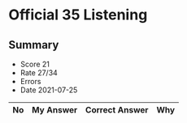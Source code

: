 # Official 35 Listening
## Summary
- Score 21
- Rate 27/34
- Errors
- Date 2021-07-25

| No | My Answer | Correct Answer | Why |
|----|-----------|----------------|-----|

